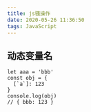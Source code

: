 ```yaml
---
title: js骚操作
date: 2020-05-26 11:36:50
tags: JavaScript
---
```


## 动态变量名

```
let aaa = 'bbb'
const obj = {
  [`a`]: 123
}
console.log(obj)
// { bbb: 123 }
```